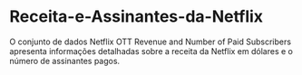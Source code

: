 # Receita-e-Assinantes-da-Netflix
O conjunto de dados Netflix OTT Revenue and Number of Paid Subscribers apresenta informações detalhadas sobre a receita da Netflix em dólares e o número de assinantes pagos.
